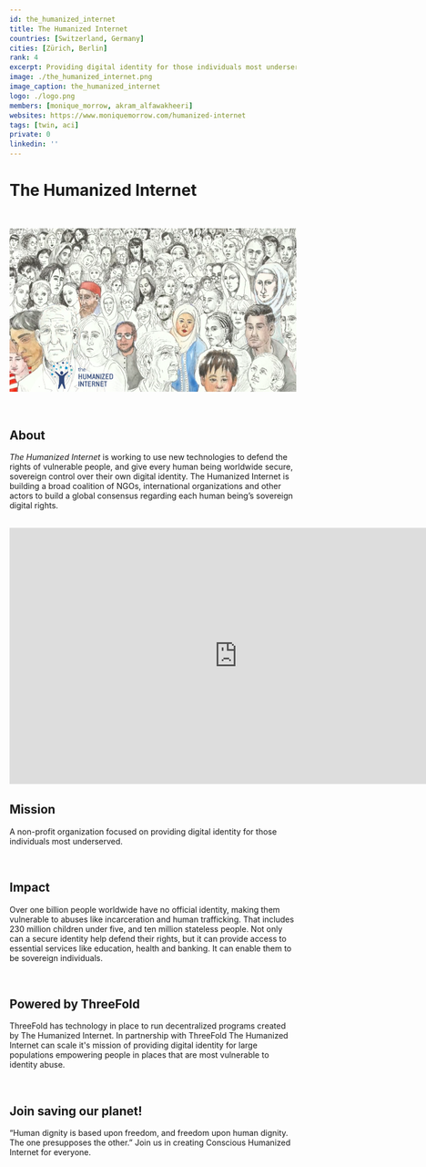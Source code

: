 ```yaml
---
id: the_humanized_internet
title: The Humanized Internet
countries: [Switzerland, Germany]
cities: [Zürich, Berlin]
rank: 4
excerpt: Providing digital identity for those individuals most underserved.
image: ./the_humanized_internet.png
image_caption: the_humanized_internet
logo: ./logo.png
members: [monique_morrow, akram_alfawakheeri]
websites: https://www.moniquemorrow.com/humanized-internet
tags: [twin, aci]
private: 0
linkedin: ''
---
```


# The Humanized Internet

<br/>

![the_humanized_internet](the_humanized_internet2.png)

<br/>

## About

*The Humanized Internet* is working to use new technologies to defend the rights of vulnerable people, and give every human being worldwide secure, sovereign control over their own digital identity. The Humanized Internet is building a broad coalition of NGOs, international organizations and other actors to build a global consensus regarding each human being’s sovereign digital rights.

<BR>

<iframe src="https://player.vimeo.com/video/442276485" width="800" height="450" frameborder="0" allow="autoplay; fullscreen" allowfullscreen></iframe>

<BR>

## Mission

A non-profit organization focused on providing digital identity for those individuals most underserved.

<br/>

## Impact

Over one billion people worldwide have no official identity, making them vulnerable to abuses like incarceration and human trafficking. That includes 230 million children under five, and ten million stateless people. Not only can a secure identity help defend their rights, but it can provide access to essential services like education, health and banking. It can enable them to be sovereign individuals.

<br/>

## Powered by ThreeFold

ThreeFold has technology in place to run decentralized programs created by The Humanized Internet. In partnership with ThreeFold The Humanized Internet can scale it's mission of providing digital identity for large populations empowering people in places that are most vulnerable to identity abuse.

<br/>

## Join saving our planet!
 
“Human dignity is based upon freedom, and freedom upon human dignity. The one presupposes the other.” Join us in creating Conscious Humanized Internet for everyone.

<!-- ## TFGrid Solution

### Roadmap

- Q1 2021
  - Integrate on ThreeFold Grid, 3Bot
 -->